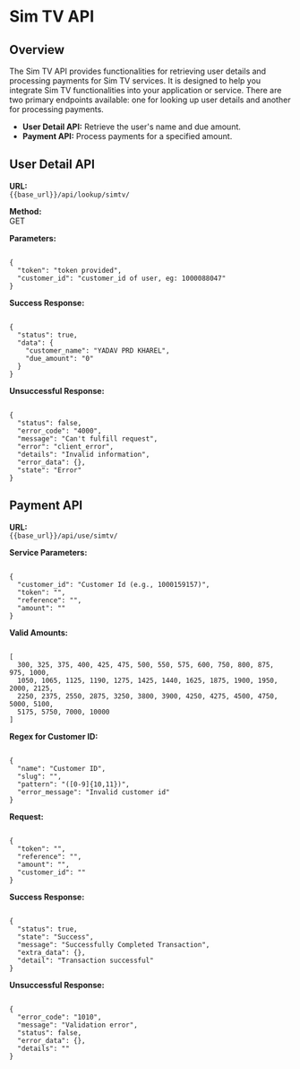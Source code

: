 # Sim TV API

## Overview

The Sim TV API provides functionalities for retrieving user details and processing payments for Sim TV services. It is designed to help you integrate Sim TV functionalities into your application or service. There are two primary endpoints available: one for looking up user details and another for processing payments.

- **User Detail API:** Retrieve the user's name and due amount.
- **Payment API:** Process payments for a specified amount.

## User Detail API

**URL:**  
`{{base_url}}/api/lookup/simtv/`

**Method:**  
GET

**Parameters:**  
<pre><code class="json">
{
  "token": "token provided",
  "customer_id": "customer_id of user, eg: 1000088047"
}
</code></pre>

**Success Response:**  
<pre><code class="json">
{
  "status": true,
  "data": {
    "customer_name": "YADAV PRD KHAREL",
    "due_amount": "0"
  }
}
</code></pre>

**Unsuccessful Response:**  
<pre><code class="json">
{
  "status": false,
  "error_code": "4000",
  "message": "Can't fulfill request",
  "error": "client_error",
  "details": "Invalid information",
  "error_data": {},
  "state": "Error"
}
</code></pre>

## Payment API

**URL:**  
`{{base_url}}/api/use/simtv/`

**Service Parameters:**  
<pre><code class="json">
{
  "customer_id": "Customer Id (e.g., 1000159157)",
  "token": "<token>",
  "reference": "<unique-reference>",
  "amount": "<amount>"
}
</code></pre>

**Valid Amounts:**  
<pre><code class="json">
[
  300, 325, 375, 400, 425, 475, 500, 550, 575, 600, 750, 800, 875, 975, 1000, 
  1050, 1065, 1125, 1190, 1275, 1425, 1440, 1625, 1875, 1900, 1950, 2000, 2125, 
  2250, 2375, 2550, 2875, 3250, 3800, 3900, 4250, 4275, 4500, 4750, 5000, 5100, 
  5175, 5750, 7000, 10000
]
</code></pre>

**Regex for Customer ID:**  
<pre><code class="json">
{
  "name": "Customer ID",
  "slug": "",
  "pattern": "([0-9]{10,11})",
  "error_message": "Invalid customer id"
}
</code></pre>

**Request:**  
<pre><code class="json">
{
  "token": "<token-provided>",
  "reference": "<unique-reference>",
  "amount": "<amount>",
  "customer_id": "<customer_id>"
}
</code></pre>

**Success Response:**  
<pre><code class="json">
{
  "status": true,
  "state": "Success",
  "message": "Successfully Completed Transaction",
  "extra_data": {},
  "detail": "Transaction successful"
}
</code></pre>

**Unsuccessful Response:**  
<pre><code class="json">
{
  "error_code": "1010",
  "message": "Validation error",
  "status": false,
  "error_data": {},
  "details": ""
}
</code></pre>
